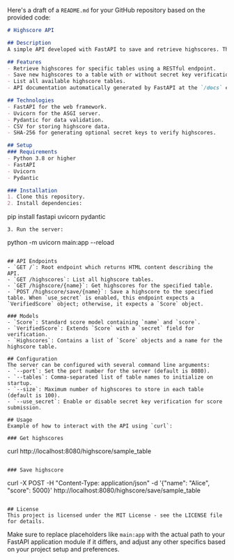 Here's a draft of a `README.md` for your GitHub repository based on the provided code:

```markdown
# Highscore API

## Description
A simple API developed with FastAPI to save and retrieve highscores. This API allows clients to interact with highscore tables for various games or contexts, providing functionality to get highscores, save new highscores, and check existing highscore tables. It supports an optional security feature that uses a SHA-256 hash to verify the authenticity of the highscores submitted.

## Features
- Retrieve highscores for specific tables using a RESTful endpoint.
- Save new highscores to a table with or without secret key verification.
- List all available highscore tables.
- API documentation automatically generated by FastAPI at the `/docs` endpoint.

## Technologies
- FastAPI for the web framework.
- Uvicorn for the ASGI server.
- Pydantic for data validation.
- CSV for storing highscore data.
- SHA-256 for generating optional secret keys to verify highscores.

## Setup
### Requirements
- Python 3.8 or higher
- FastAPI
- Uvicorn
- Pydantic

### Installation
1. Clone this repository.
2. Install dependencies:
   ```
   pip install fastapi uvicorn pydantic
   ```
3. Run the server:
   ```
   python -m uvicorn main:app --reload
   ```

## API Endpoints
- `GET /`: Root endpoint which returns HTML content describing the API.
- `GET /highscores`: List all highscore tables.
- `GET /highscore/{name}`: Get highscores for the specified table.
- `POST /highscore/save/{name}`: Save a highscore to the specified table. When `use_secret` is enabled, this endpoint expects a `VerifiedScore` object; otherwise, it expects a `Score` object.

### Models
- `Score`: Standard score model containing `name` and `score`.
- `VerifiedScore`: Extends `Score` with a `secret` field for verification.
- `Highscores`: Contains a list of `Score` objects and a name for the highscore table.

## Configuration
The server can be configured with several command line arguments:
- `--port`: Set the port number for the server (default is 8080).
- `--tables`: Comma-separated list of table names to initialize on startup.
- `--size`: Maximum number of highscores to store in each table (default is 100).
- `--use_secret`: Enable or disable secret key verification for score submission.

## Usage
Example of how to interact with the API using `curl`:

### Get highscores
```
curl http://localhost:8080/highscore/sample_table
```

### Save highscore
```
curl -X POST -H "Content-Type: application/json" -d '{"name": "Alice", "score": 5000}' http://localhost:8080/highscore/save/sample_table
```

## License
This project is licensed under the MIT License - see the LICENSE file for details.
```

Make sure to replace placeholders like `main:app` with the actual path to your FastAPI application module if it differs, and adjust any other specifics based on your project setup and preferences.
